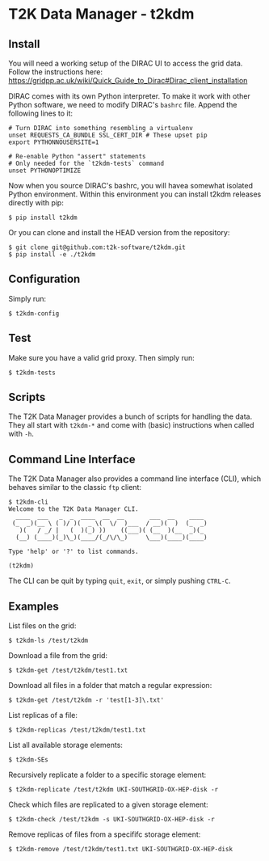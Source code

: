 T2K Data Manager - t2kdm
========================

Install
-------

You will need a working setup of the DIRAC UI to access the grid data.
Follow the instructions here:
https://gridpp.ac.uk/wiki/Quick_Guide_to_Dirac#Dirac_client_installation

DIRAC comes with its own Python interpreter. To make it work with other Python
software, we need to modify DIRAC's `bashrc` file. Append the following lines
to it:

    # Turn DIRAC into something resembling a virtualenv
    unset REQUESTS_CA_BUNDLE SSL_CERT_DIR # These upset pip
    export PYTHONNOUSERSITE=1

    # Re-enable Python "assert" statements
    # Only needed for the `t2kdm-tests` command
    unset PYTHONOPTIMIZE

Now when you source DIRAC's bashrc, you will havea somewhat isolated Python
environment. Within this environment you can install t2kdm releases directly
with pip:

    $ pip install t2kdm

Or you can clone and install the HEAD version from the repository:

    $ git clone git@github.com:t2k-software/t2kdm.git
    $ pip install -e ./t2kdm

Configuration
-------------

Simply run:

    $ t2kdm-config

Test
----

Make sure you have a valid grid proxy.
Then simply run:

    $ t2kdm-tests

Scripts
-------

The T2K Data Manager provides a bunch of scripts for handling the data.
They all start with `t2kdm-*` and come with (basic) instructions when called with `-h`.

Command Line Interface
----------------------

The T2K Data Manager also provides a command line interface (CLI),
which behaves similar to the classic `ftp` client:

    $ t2kdm-cli
    Welcome to the T2K Data Manager CLI.
      ____  ___   _  _  ____  __  __       ___  __    ____
     (_  _)(__ \ ( )/ )(  _ \(  \/  )___  / __)(  )  (_  _)
       )(   / _/ |   (  )(_) ))    ((___)( (__  )(__  _)(_
      (__) (____)(_)\_)(____/(_/\/\_)     \___)(____)(____)

    Type 'help' or '?' to list commands.

    (t2kdm)

The CLI can be quit by typing `quit`, `exit`, or simply pushing `CTRL-C`.

Examples
--------

List files on the grid:

    $ t2kdm-ls /test/t2kdm

Download a file from the grid:

    $ t2kdm-get /test/t2kdm/test1.txt

Download all files in a folder that match a regular expression:

    $ t2kdm-get /test/t2kdm -r 'test[1-3]\.txt'

List replicas of a file:

    $ t2kdm-replicas /test/t2kdm/test1.txt

List all available storage elements:

    $ t2kdm-SEs

Recursively replicate a folder to a specific storage element:

    $ t2kdm-replicate /test/t2kdm UKI-SOUTHGRID-OX-HEP-disk -r

Check which files are replicated to a given storage element:

    $ t2kdm-check /test/t2kdm -s UKI-SOUTHGRID-OX-HEP-disk -r

Remove replicas of files from a specififc storage element:

    $ t2kdm-remove /test/t2kdm/test1.txt UKI-SOUTHGRID-OX-HEP-disk
